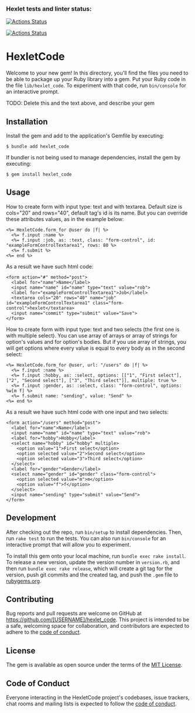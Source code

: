 ### Hexlet tests and linter status:

[![Actions Status](https://github.com/kalash-job/rails-project-lvl1/workflows/hexlet-check/badge.svg)](https://github.com/kalash-job/rails-project-lvl1/actions)

[![Actions Status](https://github.com/kalash-job/rails-project-lvl1/workflows/Ruby/badge.svg)](https://github.com/kalash-job/rails-project-lvl1/actions)

# HexletCode

Welcome to your new gem! In this directory, you'll find the files you need to be able to package up your Ruby library into a gem. Put your Ruby code in the file `lib/hexlet_code`. To experiment with that code, run `bin/console` for an interactive prompt.

TODO: Delete this and the text above, and describe your gem

## Installation

Install the gem and add to the application's Gemfile by executing:

    $ bundle add hexlet_code

If bundler is not being used to manage dependencies, install the gem by executing:

    $ gem install hexlet_code

## Usage

How to create form with input type: text and with textarea. Default size is cols="20" and rows="40", default tag's id is its name. 
But you can override these attributes values, as in the example below:

    <%= HexletCode.form_for @user do |f| %>
      <%= f.input :name %>
      <%= f.input :job, as: :text, class: "form-control", id: "exampleFormControlTextarea1", rows: 80 %>
      <%= f.submit %>
    <%= end %>

As a result we have such html code:

    <form action="#" method="post">
      <label for="name">Name</label>
      <input name="name" id="name" type="text" value="rob">
      <label for="exampleFormControlTextarea1">Job</label>
      <textarea cols="20" rows="40" name="job" id="exampleFormControlTextarea1" class="form-control">hexlet</textarea>
      <input name="commit" type="submit" value="Save">
    </form>

How to create form with input type: text and two selects (the first one is with multiple select).
You can use array of arrays or array of strings for option's values and for option's bodies. 
But if you use array of strings, you will get options where every value is equal to every body as in the second select:

    <%= HexletCode.form_for @user, url: "/users" do |f| %>
      <%= f.input :name %>
      <%= f.input :hobby, as: :select, options: [["1", "First select"], ["2", "Second select"], ["3", "Third select"]], multiple: true %>
      <%= f.input :gender, as: :select, class: "form-control", options: %w[m f] %>
      <%= f.submit name: "sending", value: "Send" %>
    <%= end %>

As a result we have such html code with one input and two selects:

    <form action="/users" method="post">
      <label for="name">Name</label>
      <input name="name" id="name" type="text" value="rob">
      <label for="hobby">Hobby</label>
      <select name="hobby" id="hobby" multiple>
        <option value="1">First select</option>
        <option selected value="2">Second select</option>
        <option selected value="3">Third select</option>
      </select>
      <label for="gender">Gender</label>
      <select name="gender" id="gender" class="form-control">
        <option selected value="m">m</option>
        <option value="f">f</option>
      </select>
      <input name="sending" type="submit" value="Send">
    </form>

## Development

After checking out the repo, run `bin/setup` to install dependencies. Then, run `rake test` to run the tests. You can also run `bin/console` for an interactive prompt that will allow you to experiment.

To install this gem onto your local machine, run `bundle exec rake install`. To release a new version, update the version number in `version.rb`, and then run `bundle exec rake release`, which will create a git tag for the version, push git commits and the created tag, and push the `.gem` file to [rubygems.org](https://rubygems.org).

## Contributing

Bug reports and pull requests are welcome on GitHub at https://github.com/[USERNAME]/hexlet_code. This project is intended to be a safe, welcoming space for collaboration, and contributors are expected to adhere to the [code of conduct](https://github.com/[USERNAME]/hexlet_code/blob/master/CODE_OF_CONDUCT.md).

## License

The gem is available as open source under the terms of the [MIT License](https://opensource.org/licenses/MIT).

## Code of Conduct

Everyone interacting in the HexletCode project's codebases, issue trackers, chat rooms and mailing lists is expected to follow the [code of conduct](https://github.com/[USERNAME]/hexlet_code/blob/master/CODE_OF_CONDUCT.md).

